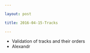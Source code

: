 ```yaml
---

layout: post

title: 2016-04-15-Tracks

---
```



-   Validation of tracks and their orders
-   Alexandr

